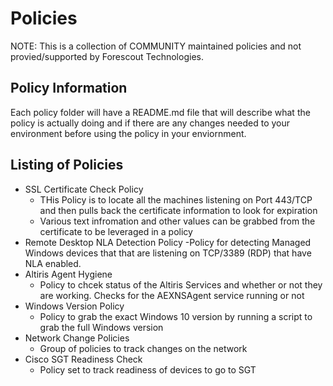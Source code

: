 # Policies

NOTE: This is a collection of COMMUNITY maintained policies and not provied/supported by Forescout Technologies.

## Policy Information
Each policy folder will have a README.md file that will describe what the policy is actually doing and if there are any changes needed to your environment before using the policy in your enviornment.

## Listing of Policies
- SSL Certificate Check Policy
    - THis Policy is to locate all the machines listening on Port 443/TCP and then pulls back the certificate information to look for expiration
    - Various text infromation and other values can be grabbed from the certificate to be leveraged in a policy
- Remote Desktop NLA Detection Policy
    -Policy for detecting Managed Windows devices that that are listening on TCP/3389 (RDP) that have NLA enabled.
- Altiris Agent Hygiene
    - Policy to chcek status of the Altiris Services and whether or not they are working. Checks for the AEXNSAgent service running or not
- Windows Version Policy
    - Policy to grab the exact Windows 10 version by running a script to grab the full Windows version
- Network Change Policies
    - Group of policies to track changes on the network
- Cisco SGT Readiness Check
    - Policy set to track readiness of devices to go to SGT